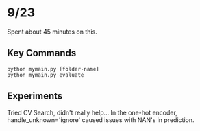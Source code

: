 # 9/23
Spent about 45 minutes on this.

## Key Commands

```
python mymain.py [folder-name] 
python mymain.py evaluate 
```

## Experiments
Tried CV Search, didn't really help...
In the one-hot encoder, handle_unknown='ignore' caused issues with NAN's in prediction.